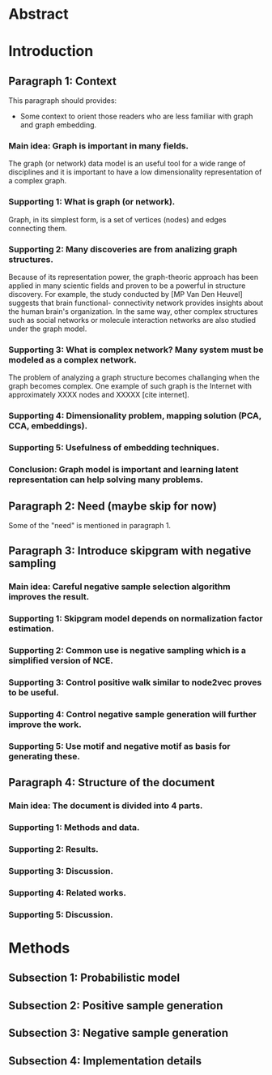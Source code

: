 # Abstract

# Introduction

## Paragraph 1: Context

This paragraph should provides:
- Some context to orient those readers who are less familiar 
with graph and graph embedding.

### Main idea: Graph is important in many fields.

The graph (or network) data model is an useful tool for a wide 
range of disciplines and it is important to have a low dimensionality 
representation of a complex graph.

### Supporting 1: What is graph (or network).

Graph, in its simplest form, is a set of vertices (nodes) and edges
connecting them. 

### Supporting 2: Many discoveries are from analizing graph structures.

Because of its representation power, the graph-theoric approach has been applied
in many scientic fields and proven to be a powerful in structure discovery. For
example, the study conducted by [MP Van Den Heuvel] suggests that brain functional-
connectivity network provides insights about the human brain's organization. In the
same way, other complex structures such as social networks or molecule interaction 
networks are also studied under the graph model.

### Supporting 3: What is complex network? Many system must be modeled as a complex network.

The problem of analyzing a graph structure becomes challanging when the graph 
becomes complex. One example of such graph is the Internet with approximately XXXX 
nodes and XXXXX [cite internet].



### Supporting 4: Dimensionality problem, mapping solution (PCA, CCA, embeddings).

### Supporting 5: Usefulness of embedding techniques.

### Conclusion: Graph model is important and learning latent representation can help solving many problems.

## Paragraph 2: Need (maybe skip for now)

Some of the "need" is mentioned in paragraph 1.

## Paragraph 3: Introduce skipgram with negative sampling

### Main idea: Careful negative sample selection algorithm improves the result.

### Supporting 1: Skipgram model depends on normalization factor estimation.

### Supporting 2: Common use is negative sampling which is a simplified version of NCE.

### Supporting 3: Control positive walk similar to node2vec proves to be useful.

### Supporting 4: Control negative sample generation will further improve the work.

### Supporting 5: Use motif and negative motif as basis for generating these.

## Paragraph 4: Structure of the document

### Main idea: The document is divided into 4 parts.

### Supporting 1: Methods and data.

### Supporting 2: Results.

### Supporting 3: Discussion.

### Supporting 4: Related works.

### Supporting 5: Discussion.

# Methods

## Subsection 1: Probabilistic model

## Subsection 2: Positive sample generation

## Subsection 3: Negative sample generation

## Subsection 4: Implementation details
